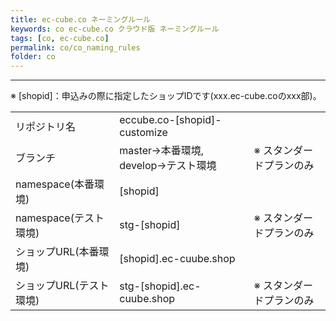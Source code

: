 ```yaml
---
title: ec-cube.co ネーミングルール
keywords: co ec-cube.co クラウド版 ネーミングルール
tags: [co, ec-cube.co]
permalink: co/co_naming_rules
folder: co
---
```



---

※ [shopid]：申込みの際に指定したショップIDです(xxx.ec-cube.coのxxx部)。

| | | |
|-|-|-|
|リポジトリ名|eccube.co-[shopid]-customize||
|ブランチ|master->本番環境, develop->テスト環境|※ スタンダードプランのみ|
|namespace(本番環境)|[shopid]||
|namespace(テスト環境)|stg-[shopid]|※ スタンダードプランのみ|
|ショップURL(本番環境)|[shopid].ec-cuube.shop||
|ショップURL(テスト環境)|stg-[shopid].ec-cuube.shop|※ スタンダードプランのみ|
